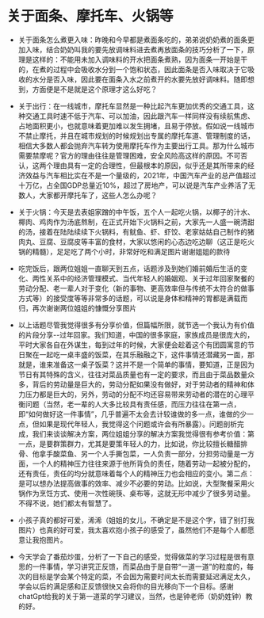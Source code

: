 # 关于面条、摩托车、火锅等

* 关于面条怎么煮更入味：昨晚和今早都是煮面条吃的，弟弟说奶奶煮的面条更加入味，结合奶奶叫我的要先放调味料进去煮再放面条的技巧分析了一下，原理是这样的：不能用未加入调味料的开水把面条煮熟，因为面条一开始是干的，在煮的过程中会吸收水分到一个饱和状态，因此面条是否入味取决于它吸收的水分是否入味，因此要在面条入水之前煮开的水要先放好调味料。随即想到，方面便是不是就是这个原理才这么好吃？

* 关于出行：在一线城市，摩托车显然是一种比起汽车更加优秀的交通工具，这种交通工具时速不低于汽车、可以加油，因此跟汽车一样同样没有续航焦虑、占地面积更小，也就意味着更加难以发生拥堵，且易于停放。假如说一线城市不禁止摩托，并且在城市规划的时候规划出专属的摩托车道、管理制度的话，相信大多数人都会抛弃汽车转为使用摩托车作为主要出行工具。那为什么城市需要禁摩呢？官方的理由往往是管理困难，安全风险高这样的原因。不可否认，这两个理由具有一定的合理性，但最根本的原因，似乎还是其所带来的经济效益与汽车相比实在不是一个量级的，2021年，中国汽车产业的总产值超过十万亿，占全国GDP总量近10%，超过了房地产，可以说是汽车产业养活了无数人，大家都开摩托车了，这些人怎么办呢？

* 关于火锅：今天是去表姐家蹭的中午饭，五个人一起吃火锅，以椰子的汁水、椰肉、鸡肉作为汤底熬制，在正式开始下火锅料之前，大家先一人盛一碗清甜的汤，接着在陆陆续续下火锅料，有鱿鱼、虾、虾饺、老家姑姑自己制作的猪肉丸、豆腐、豆腐皮等丰富的食材，大家以悠闲的心态边吃边聊（这正是吃火锅的精髓），足足吃了两个小时，非常好吃和满足图片谢谢姐姐的款待

* 吃完饭后，跟两位姐姐一直聊天到五点，话题涉及到她们婚前婚后生活的变化、两性关系中的经济管理模式、当代年轻人的婚姻观、关于过年回家聚餐的劳动分配、老一辈人对于变化（新的事物、更高效率但与传统不太符合的做事方式等）的接受度等等非常多的话题，可以说是身体和精神的胃都是满载而归，再次谢谢两位姐姐的慷慨分享图片

* 以上话题尽管我觉得很多有分享价值，但篇幅所限，就节选一个我认为有价值的片段分享--过年回家。我们知道，中国的很多家庭，家族成员是很庞大的，平时大家各自在外谋生，每到过年的时候，大家便会趁着这个有团圆寓意的节日聚在一起吃一桌丰盛的饭菜，在其乐融融之下，这件事情还潜藏另一面，那就是，谁来准备这一桌子饭菜？这并不是一个简单的事情，要知道，正是因为节日有其特殊的含义，往往对菜品质量也有一定的要求，而且由于菜品数量众多，背后的劳动量是巨大的，劳动分配如果没有做好，对于劳动者的精神和体力压力都是巨大的，另外，劳动的分配不均还容易带来劳动者的潜在的心理平衡问题（当然，老一辈的人大多比较具有责任感，而压力往往在第一点，即“如何做好这一件事情”，几乎普遍不太会去计较谁做的多一点，谁做的少一点，但如果是现代年轻人，我觉得这个问题或许会有所暴露）。问题剖析完成，我们来谈谈解决方案，两位姐姐分享的解决方案我觉得很有参考价值：第一点，是要群策群力，尤其是要策年轻人的力，比如说，你比较擅长糖醋排骨、他拿手酸菜鱼、另一个人手撕包菜，一人负责一部分，分担劳动量是一方面，一个人的精神压力往往来源于他所背负的责任，随着劳动一起被分配的，还有责任，责任的均分就意味着每个人的精神压力也会相应的变小。第二点：是可以想办法提高做事的效率、减少不必要的劳动。比如说，大型聚餐采用火锅作为烹饪方式、使用一次性碗筷、桌布等，这就无形中减少了很多劳动量。不得不说，她们都太有智慧了。

* 小孩子真的都好可爱，浠浠（姐姐的女儿，不确定是不是这个字，错了别打我图片）也真的好可爱，我太喜欢抱小孩子的感受了，虽然他们不是每个人都愿意让我抱图片。

* 今天学会了番茄炒蛋，分析了一下自己的感受，觉得做菜的学习过程是很有意思的一件事情，学习讲究正反馈，而菜品由于是自带“一道一道”的粒度的，每次的目标是学会某个特定的菜，不会因为需要时间太长而需要延迟满足太久，学会以后的满足感和正反馈很快又会将你的目光移向下一个目标。感谢chatGpt给我的关于第一道菜的学习建议，当然，也是钟老师（奶奶姓钟）教的好。